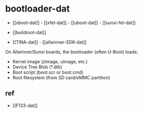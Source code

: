 
# bootloader-dat


- [[xboot-dat]] - [[xfel-dat]] - [[uboot-dat]] - [[sunxi-fel-dat]]

- [[buildroot-dat]]

- [[TINA-dat]] - [[allwinner-SDK-dat]]



On Allwinner/Sunxi boards, the bootloader (often U-Boot) loads:

- Kernel image (zImage, uImage, etc.)
- Device Tree Blob (*.dtb)
- Boot script (boot.scr or boot.cmd)
- Root filesystem (from SD card/eMMC partition)



## ref 

- [[F133-dat]]